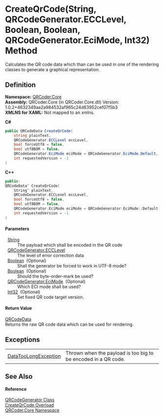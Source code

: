 # CreateQrCode(String, QRCodeGenerator.ECCLevel, Boolean, Boolean, QRCodeGenerator.EciMode, Int32) Method


Calculates the QR code data which than can be used in one of the rendering classes to generate a graphical representation.



## Definition
**Namespace:** <a href="N_QRCoder_Core.md">QRCoder.Core</a>  
**Assembly:** QRCoder.Core (in QRCoder.Core.dll) Version: 1.0.2+4632349aa2a984532af965c24d83952cef07f5b3  
**XMLNS for XAML:** Not mapped to an xmlns.

**C#**
``` C#
public QRCodeData CreateQrCode(
	string plainText,
	QRCodeGenerator.ECCLevel eccLevel,
	bool forceUtf8 = false,
	bool utf8BOM = false,
	QRCodeGenerator.EciMode eciMode = QRCodeGenerator.EciMode.Default,
	int requestedVersion = -1
)
```
**C++**
``` C++
public:
QRCodeData^ CreateQrCode(
	String^ plainText, 
	QRCodeGenerator.ECCLevel eccLevel, 
	bool forceUtf8 = false, 
	bool utf8BOM = false, 
	QRCodeGenerator.EciMode eciMode = QRCodeGenerator.EciMode::Default, 
	int requestedVersion = -1
)
```



#### Parameters
<dl><dt>  <a href="https://learn.microsoft.com/dotnet/api/system.string" target="_blank" rel="noopener noreferrer">String</a></dt><dd>The payload which shall be encoded in the QR code</dd><dt>  <a href="T_QRCoder_Core_QRCodeGenerator_ECCLevel.md">QRCodeGenerator.ECCLevel</a></dt><dd>The level of error correction data</dd><dt>  <a href="https://learn.microsoft.com/dotnet/api/system.boolean" target="_blank" rel="noopener noreferrer">Boolean</a>  (Optional)</dt><dd>Shall the generator be forced to work in UTF-8 mode?</dd><dt>  <a href="https://learn.microsoft.com/dotnet/api/system.boolean" target="_blank" rel="noopener noreferrer">Boolean</a>  (Optional)</dt><dd>Should the byte-order-mark be used?</dd><dt>  <a href="T_QRCoder_Core_QRCodeGenerator_EciMode.md">QRCodeGenerator.EciMode</a>  (Optional)</dt><dd>Which ECI mode shall be used?</dd><dt>  <a href="https://learn.microsoft.com/dotnet/api/system.int32" target="_blank" rel="noopener noreferrer">Int32</a>  (Optional)</dt><dd>Set fixed QR code target version.</dd></dl>

#### Return Value
<a href="T_QRCoder_Core_QRCodeData.md">QRCodeData</a>  
Returns the raw QR code data which can be used for rendering.

## Exceptions
<table>
<tr>
<td><a href="T_QRCoder_Core_Exceptions_DataTooLongException.md">DataTooLongException</a></td>
<td>Thrown when the payload is too big to be encoded in a QR code.</td></tr>
</table>

## See Also


#### Reference
<a href="T_QRCoder_Core_QRCodeGenerator.md">QRCodeGenerator Class</a>  
<a href="Overload_QRCoder_Core_QRCodeGenerator_CreateQrCode.md">CreateQrCode Overload</a>  
<a href="N_QRCoder_Core.md">QRCoder.Core Namespace</a>  
